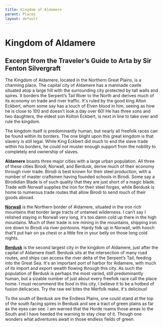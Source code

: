 ```yaml
---
title: Kingdom of Aldamere
parent: Places
layout: default
---
```



# Kingdom of Aldamere
## Excerpt from the Traveler’s Guide to Arta by Sir Fenton Silvergraft

The Kingdom of Aldamere, located in the Northern Great Plains, is a charming place. The capital city of Aldamere has a manmade castle situated atop a large hill with the surrounding city protected by tall walls and spires. It borders the Serpent’s Tail River to the North and derives much of its economy on trade and river traffic. It's ruled by the good king Alton Eckbert, whom some say has a touch of Elven blood in him, seeing as how he is close to 100 and doesn’t look a day over 60! He has three sons and two daughters, the eldest son Kolton Eckbert, is next in line to take over and rule the kingdom.

The kingdom itself is predominantly human, but nearly all freefolk races can be found within its borders. The one blight upon this great kingdom is that slavery is still legal. While King Eckbert did much to end the slave trade within his borders, he could not muster enough support from the nobility to completely end ownership of slaves.

**Aldamere** boasts three major cities with a large urban population. All three of these cities Birodi, Norwall, and Berdusk, derive much of their economy through river trade. Birodi is best known for their steel production, with a number of master craftsmen having founded schools in Birodi. Some say a Birodidian Blade is of such quality that they are just short of a magic blade. Trade with Norwall supplies the iron for their steel forges, while Berdusk is home to numerous trade routes that allow Birodi to send much of their goods abroad.

**[Norwall](norwall.md)** is the Northern border of Aldamere, situated in the iron rich mountains that border large tracts of untamed wilderness. I can’t say I relished staying in Norwall very long, it's too damn cold up there in the high mountains. Much of their trade is ore mining in the mountains, shipping iron ore down to Birodi via river pontoons. Hardy folk up in Norwall, with hooch that’ll put hair on ya chest or a little fire in your belly on those long cold nights.

**[Berdusk](berdusk.md)** is the second largest city in the kingdom of Aldamere, just after the capital of Aldamere itself. Berdusk sits at the intersection of many road routes, and ships can access the river delta of the Serpent’s Tail, feeding into the Great Sea. It's an important port of harbor for Aldamere, with much of its import and export wealth flowing through this city. As such the population of Berdusk is perhaps the most varied, still predominantly human, but a sizable number of just about every freefolk race call the place home. I must recommend the food in this city, I believe it to be a hotbed of fusion delicacies. Try the raw eel bites the Merfolk make, it's delicious!

To the south of Berdusk are the Endless Plains, one could stand at the top of the south facing spires in Berdusk and see a tract of green plains as far as the eyes can see. I am warned that the Horde roams those areas to the South and I have heeded the warning to stay clear of it. Though one wonders what adventures await in those endless fields of green.

